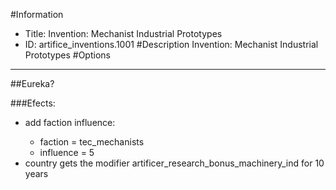 #Information
 - Title: Invention: Mechanist Industrial Prototypes
 - ID: artifice_inventions.1001
#Description
Invention: Mechanist Industrial Prototypes
#Options

___
##Eureka?

###Efects:<ul><li>add faction influence:</li><ul><li>faction = tec_mechanists</li><li>influence = 5</li></ul><li>country gets the modifier artificer_research_bonus_machinery_ind for 10 years</li></ul>
